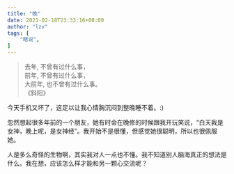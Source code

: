 ```yaml
---
title: "晚"
date: 2021-02-18T23:33:16+08:00
author: "lzx"
tags: [
    "瞎说",
]
---
```

> 去年,
> 不曾有过什么事，  
> 前年,
> 不曾有过什么事，  
> 大前年,
> 也不曾有过什么事。  
> 《斜阳》


今天手机又坏了，这足以让我心情胸沉闷到整晚睡不着。:)

忽然想起很多年前的一个朋友，她有时会在晚修的时候跟我开玩笑说，“白天我是女神，晚上呢，是女神经”。我开始不是很懂，但感觉她很聪明，所以也很佩服她。

人是多么奇怪的生物啊，其实我对人一点也不懂。我不知道别人脑海真正的想法是什么。我在想，应该怎么样才能和另一颗心交流呢？
